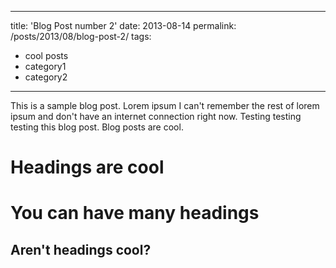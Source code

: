 ---
 title: 'Blog Post number 2'
 date: 2013-08-14
 permalink: /posts/2013/08/blog-post-2/
 tags:
   - cool posts
   - category1
   - category2
 ---

 This is a sample blog post. Lorem ipsum I can't remember the rest of lorem ipsum and don't have an internet connection right now. Testing testing testing this blog post. Blog posts are cool.

 Headings are cool
 ======

 You can have many headings
 ======

 Aren't headings cool?
 ------
